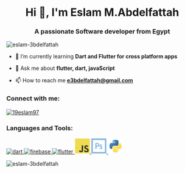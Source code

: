 <h1 align="center">Hi 👋, I'm Eslam M.Abdelfattah</h1>
<h3 align="center">A passionate Software developer from Egypt</h3>

<p align="left"> <img src="https://komarev.com/ghpvc/?username=eslam-3bdelfattah&label=Profile%20views&color=0e75b6&style=flat" alt="eslam-3bdelfattah" /> </p>

- 🌱 I’m currently learning **Dart and Flutter for cross platform apps**

- 💬 Ask me about **flutter, dart, javaScript**

- 📫 How to reach me **e3bdelfattah@gmail.com**

<h3 align="left">Connect with me:</h3>
<p align="left">
<a href="https://instagram.com/19eslam97" target="blank"><img align="center" src="https://raw.githubusercontent.com/rahuldkjain/github-profile-readme-generator/master/src/images/icons/Social/instagram.svg" alt="19eslam97" height="30" width="40" /></a>
</p>

<h3 align="left">Languages and Tools:</h3>
<p align="left"> <a href="https://dart.dev" target="_blank" rel="noreferrer"> <img src="https://www.vectorlogo.zone/logos/dartlang/dartlang-icon.svg" alt="dart" width="40" height="40"/> </a> <a href="https://firebase.google.com/" target="_blank" rel="noreferrer"> <img src="https://www.vectorlogo.zone/logos/firebase/firebase-icon.svg" alt="firebase" width="40" height="40"/> </a> <a href="https://flutter.dev" target="_blank" rel="noreferrer"> <img src="https://www.vectorlogo.zone/logos/flutterio/flutterio-icon.svg" alt="flutter" width="40" height="40"/> </a> <a href="https://developer.mozilla.org/en-US/docs/Web/JavaScript" target="_blank" rel="noreferrer"> <img src="https://raw.githubusercontent.com/devicons/devicon/master/icons/javascript/javascript-original.svg" alt="javascript" width="40" height="40"/> </a> <a href="https://www.photoshop.com/en" target="_blank" rel="noreferrer"> <img src="https://raw.githubusercontent.com/devicons/devicon/master/icons/photoshop/photoshop-line.svg" alt="photoshop" width="40" height="40"/> </a> <a href="https://www.python.org" target="_blank" rel="noreferrer"> <img src="https://raw.githubusercontent.com/devicons/devicon/master/icons/python/python-original.svg" alt="python" width="40" height="40"/> </a> </p>

<p><img align="center" src="https://github-readme-stats.vercel.app/api/top-langs?username=eslam-3bdelfattah&show_icons=true&locale=en&layout=compact" alt="eslam-3bdelfattah" /></p>
